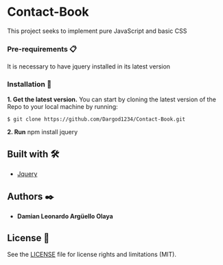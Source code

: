 # Contact-Book

This project seeks to implement pure JavaScript and basic CSS 


### Pre-requirements 📋


It is necessary to have jquery installed in its latest version


### Installation  🔧

**1. Get the latest version.**
You can start by cloning the latest version of the Repo to your local machine by running: 

```
$ git clone https://github.com/Dargod1234/Contact-Book.git
```
**2. Run** npm install jquery


## Built with 🛠️

* [Jquery](https://jquery.com)


## Authors ✒️


* **Damian Leonardo Argüello Olaya**


## License 📄

See the [LICENSE](LICENSE.txt) file for license rights and limitations (MIT).
